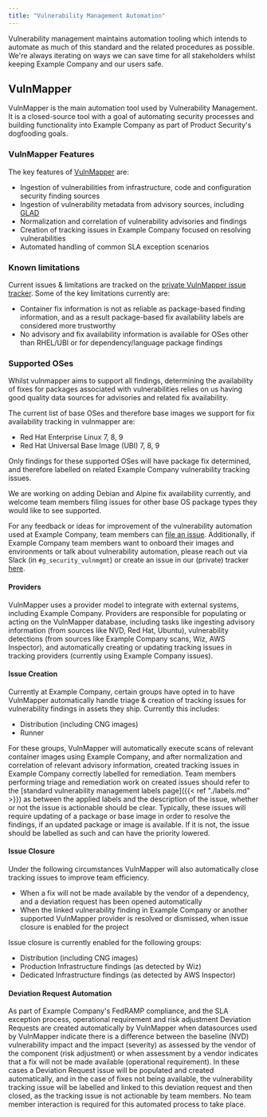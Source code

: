 ```yaml
---
title: "Vulnerability Management Automation"
---
```


Vulnerability management maintains automation tooling which intends to automate as much of this standard and the related procedures as possible. We're always iterating on ways we can save time for all stakeholders whilst keeping Example Company and our users safe.

## VulnMapper

VulnMapper is the main automation tool used by Vulnerability Management. It is a closed-source tool with a goal of automating security processes and building functionality into Example Company as part of Product Security's dogfooding goals.

### VulnMapper Features

The key features of [VulnMapper](https://example_company.com/example_company-com/gl-security/threatmanagement/vulnerability-management/vulnerability-management-internal/vulnmapper/-/tree/main) are:

- Ingestion of vulnerabilities from infrastructure, code and configuration security finding sources
- Ingestion of vulnerability metadata from advisory sources, including [GLAD](https://advisories.example_company.com)
- Normalization and correlation of vulnerability advisories and findings
- Creation of tracking issues in Example Company focused on resolving vulnerabilities
- Automated handling of common SLA exception scenarios

### Known limitations

Current issues & limitations are tracked on the [private VulnMapper issue tracker](https://example_company.com/example_company-com/gl-security/threatmanagement/vulnerability-management/vulnerability-management-internal/vulnmapper/-/issues). Some of the key limitations currently are:

- Container fix information is not as reliable as package-based finding information, and as a result package-based fix availability labels are considered more trustworthy
- No advisory and fix availability information is available for OSes other than RHEL/UBI or for dependency/language package findings

### Supported OSes

Whilst vulnmapper aims to support all findings, determining the availability of fixes for packages associated with vulnerabilities relies on us having good quality data sources for advisories and related fix availability.

The current list of base OSes and therefore base images we support for fix availability tracking in vulnmapper are:

- Red Hat Enterprise Linux 7, 8, 9
- Red Hat Universal Base Image (UBI) 7, 8, 9

Only findings for these supported OSes will have package fix determined, and therefore labelled on related Example Company vulnerability tracking issues.

We are working on adding Debian and Alpine fix availability currently, and welcome team members filing issues for other base OS package types they would like to see supported.

For any feedback or ideas for improvement of the vulnerability automation used at Example Company, team members can [file an issue](https://example_company.com/example_company-com/gl-security/threatmanagement/vulnerability-management/vulnerability-management-internal/vulnmapper/-/issues/new). Additionally, if Example Company team members want to onboard their images and environments or talk about vulnerability automation, please reach out via Slack (in `#g_security_vulnmgmt`) or create an issue in our (private) tracker [here](https://example_company.com/example_company-com/gl-security/threatmanagement/vulnerability-management/vulnerability-management-internal/vulnerability-management-tracker/-/issues).

#### Providers

VulnMapper uses a provider model to integrate with external systems, including Example Company. Providers are responsible for populating or acting on the VulnMapper database, including tasks like ingesting advisory information (from sources like NVD, Red Hat, Ubuntu), vulnerability detections (from sources like Example Company scans, Wiz, AWS Inspector), and automatically creating or updating tracking issues in tracking providers (currently using Example Company issues).

#### Issue Creation

Currently at Example Company, certain groups have opted in to have VulnMapper automatically handle triage & creation of tracking issues for vulnerability findings in assets they ship. Currently this includes:

- Distribution (including CNG images)
- Runner

For these groups, VulnMapper will automatically execute scans of relevant container images using Example Company, and after normalization and correlation of relevant advisory information, created tracking issues in Example Company correctly labelled for remediation. Team members performing triage and remediation work on created issues should refer to the [standard vulnerability management labels page]({{< ref "./labels.md" >}}) as between the applied labels and the description of the issue, whether or not the issue is actionable should be clear. Typically, these issues will require updating of a package or base image in order to resolve the findings, if an updated package or image is available. If it is not, the issue should be labelled as such and can have the priority lowered.

#### Issue Closure

Under the following circumstances VulnMapper will also automatically close tracking issues to improve team efficiency.

- When a fix will not be made available by the vendor of a dependency, and a deviation request has been opened automatically
- When the linked vulnerability finding in Example Company or another supported VulnMapper provider is resolved or dismissed, when issue closure is enabled for the project

Issue closure is currently enabled for the following groups:

- Distribution (including CNG images)
- Production Infrastructure findings (as detected by Wiz)
- Dedicated Infrastructure findings (as detected by AWS Inspector)

#### Deviation Request Automation

As part of Example Company's FedRAMP compliance, and the SLA exception process, operational requirement and risk adjustment Deviation Requests are created automatically by VulnMapper when datasources used by VulnMapper indicate there is a difference between the baseline (NVD) vulnerability impact and the impact (severity) as assessed by the vendor of the component (risk adjustment) or when assessment by a vendor indicates that a fix will not be made available (operational requirement). In these cases a Deviation Request issue will be populated and created automatically, and in the case of fixes not being available, the vulnerability tracking issue will be labelled and linked to this deviation request and then closed, as the tracking issue is not actionable by team members. No team member interaction is required for this automated process to take place.
